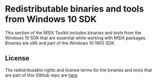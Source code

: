 # Redistributable binaries and tools from Windows 10 SDK

This section of the MSIX Toolkit includes binaries and tools from the Windows 10 SDK that are essential while working with MSIX packages. Binaries are x86 and part of the Windows 10 1903 SDK.

## License 

The redistributable rights and license terms for the binaries and tools that are part of this GitHub repo are [here](https://aka.ms/WinSDKLicenseURL)

